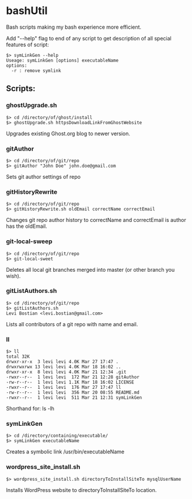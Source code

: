 bashUtil
========

Bash scripts making my bash experience more efficient.  

Add "--help" flag to end of any script to get description of all special features of script:
```
$> symLinkGen --help
Useage: symLinkGen [options] executableName
options:
  -r : remove symlink
```

## Scripts:

### ghostUpgrade.sh
```
$> cd /directory/of/ghost/install
$> ghostUpgrade.sh httpsDownloadLinkFromGhostWebsite
```
Upgrades existing Ghost.org blog to newer version.

### gitAuthor
```
$> cd /directory/of/git/repo
$> gitAuthor "John Doe" john.doe@gmail.com
```
Sets git author settings of repo

### gitHistoryRewrite
```
$> cd /directory/of/git/repo
$> gitHistoryRewrite.sh oldEmail correctName correctEmail
```
Changes git repo author history to correctName and correctEmail is author has the oldEmail.

### git-local-sweep
```
$> cd /directory/of/git/repo
$> git-local-sweet 
```
Deletes all local git branches merged into master (or other branch you wish).

### gitListAuthors.sh
```
$> cd /directory/of/git/repo
$> gitListAuthors.sh
Levi Bostian <levi.bostian@gmail.com>
```
Lists all contributors of a git repo with name and email.

### ll
```
$> ll
total 32K
drwxr-xr-x  3 levi levi 4.0K Mar 27 17:47 .
drwxrwxrwx 13 levi levi 4.0K Mar 18 16:02 ..
drwxr-xr-x  8 levi levi 4.0K Mar 21 12:34 .git
-rwxr--r--  1 levi levi  172 Mar 21 12:28 gitAuthor
-rw-r--r--  1 levi levi 1.1K Mar 18 16:02 LICENSE
-rwxr--r--  1 levi levi  176 Mar 27 17:47 ll
-rw-r--r--  1 levi levi  356 Mar 20 08:55 README.md
-rwxr--r--  1 levi levi  511 Mar 21 12:31 symLinkGen
```
Shorthand for: ls -lh

### symLinkGen
```
$> cd /directory/containing/executable/
$> symLinkGen executableName
```
Creates a symbolic link /usr/bin/executableName

### wordpress_site_install.sh
```
$> wordpress_site_install.sh directoryToInstallSiteTo mysqlUserName
```
Installs WordPress website to directoryToInstallSiteTo location.
